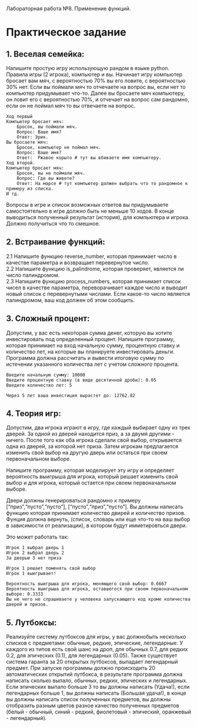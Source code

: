 Лабораторная работа №8. Применение функций.  

# Практическое задание
## 1. Веселая семейка:
Напишите простую игру использующую рандом в языке python. Правила игры (2 игрока), компьютер и вы. Начинает игру компьютер бросает вам мяч, с вероятностью 70% вы его ловите, с вероятностью 30% нет. Если вы поймали мяч то отчечаете на вопрос вы, если нет то компьютер придумывает что-то. Далее вы бросаете мяч компьютеру, он ловит его с вероятностью 70%, и отчечает на вопрос сам рандомно, если он не поймал мяч то вы отвечаете на вопрос.  
```
Ход первый  
Компьютер бросает мяч:  
    Бросок, вы поймали мяч. 
    Вопрос: Ваше имя?  
    Ответ: Эрик.  
Вы бросаете мяч:  
    Бросок, компьютер не поймал мяч. 
    Вопрос: Ваше имя?  
    Ответ:  Ржавое корыто # тут вы вбиваете имя компьютеру.  
Ход второй.  
Компьютер бросает мяч:   
    Бросок, вы не поймали мяч.    
    Вопрос: Где вы живете?    
    Ответ: На марсе # тут компьютер должен выбрать что то рандомное к примеру из списка.    
И тд.
```
Вопросы в игре и список возможных ответов вы придумываете самостоятельно в игре должно быть не меньше 10 ходов. В конце выводиться полученный результат (история), для компьютера и игрока. Должно получиться что то смешное.
## 2. Встраивание функций:

2.1 Напишите функцию reverse_number, которая принимает число в качестве параметра и возвращает перевернутое число.  
2.2 Напишите функцию is_palindrome, которая проверяет, является ли число палиндромом.  
2.3 Напишите функцию process_numbers, которая принимает список чисел в качестве параметра, переворачивает каждое число и выводит новый список с перевернутыми числами. Если какое-то число является палиндромом, ваш код должен об этом сообщить.  
## 3. Сложный процент:

Допустим, у вас есть некоторая сумма денег, которую вы хотите инвестировать под определенный процент. Напишите программу, которая принимает на вход начальную сумму, процентную ставку и количество лет, на которые вы планируете инвестировать деньги. Программа должна рассчитать и вывести итоговую сумму по истечении указанного количества лет с учетом сложного процента.
```
Введите начальную сумму: 10000
Введите процентную ставку (в виде десятичной дроби): 0.05
Введите количество лет: 5

Через 5 лет ваша инвестиция вырастет до: 12762.82
```
## 4. Теория игр:

Допустим, два игрока играют в игру, где каждый выбирает одну из трех дверей. За одной из дверей находится приз, а за двумя другими - ничего. После того как оба игрока сделали свой выбор, открывается одна из дверей, за которой нет приза. Затем игрокам предлагается изменить свой выбор на другую дверь или остаться при своем первоначальном выборе.

Напишите программу, которая моделирует эту игру и определяет вероятность выигрыша для игрока, который решает изменить свой выбор и для игрока, который остается при своем первоначальном выборе.

Двери должны генерироваться рандомно к примеру [“приз”,“пусто”,“пусто”], [“пусто”,“приз”,“пусто”]. Вы должны написать функцию которая принимает количество двирей и количество призов. Фунция должна вернуть, (список, словарь или еще что-то на ваш выбор в зависимости от реализации), в котором будут имметировться двери.

Это может работать так:  
```
Игрок 1 выбрал дверь 1
Игрок 2 выбрал дверь 2
За дверью 3 нет приза

Игрок 1 решает поменять свой выбор
Игрок 1 выигрывает!

Вероятность выигрыша для игрока, меняющего свой выбор: 0.6667
Вероятность выигрыша для игрока, оставшегося при своем первоначальном выборе: 0.3333
Вы не чего не спрашиваете у человека запускающего код кроме количества дверей и призов.
```
## 5. Лутбоксы:

Реализуйте систему лутбоксов для игры, у вас должнобыть несколько списков с предметами: обычные, редкие, эпические, легендарные. У каждого из типов есть свой шанс на дроп, для обычных 0.7, для редких 0.2, для эпических (0.1), для легендарных (0.05). Также существует система гаранта за 20 открытых лутбоксов, выпадает легендарный предмет. При запуске программы должно происходить 20 автоматических открытий лутбокса, в результате программа должна написать сколько выпало, обычных, редких, эпических и легендарных. Если эпических выпало больше 3 то вы должны написать (Удача!), если легендарных больше 1, вы должны написать (Большая удача!), в конце вы должны написать список полученных предметов, вы должны отобразить разным цветов разное качество полученных предметов (белый - обычный, синий - редкий, фиолетовый - эпический, оранжевый - легендарный).